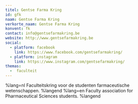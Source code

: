 ```yaml
---
titel: Gentse Farma Kring
id: gfk
naam: Gentse Farma Kring
verkorte_naam: Gentse Farma Kring
konvent: fk
contact: info@gentsefarmakring.be
website: http://www.gentsefarmakring.be
social: 
  - platform: facebook
    link: https://www.facebook.com/gentsefarmakring/
  - platform: instagram
    link: https://www.instagram.com/gentsefarmakring/
themas:
  -  faculteit
---
```


%lang=nl 
Faculteitskring voor de studenten farmaceutische wetenschappen. %langend 
%lang=en 
Faculty association for Pharmaceutical Sciences students. 
%langend
